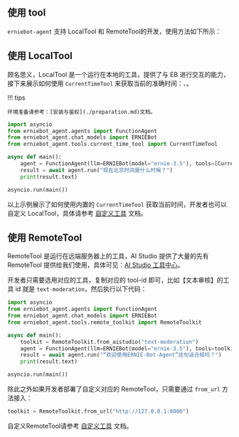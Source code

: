 
## 使用 tool

`erniebot-agent` 支持 LocalTool 和 RemoteTool的开发，使用方法如下所示：


## 使用 LocalTool

顾名思义，LocalTool 是一个运行在本地的工具，提供了与 EB 进行交互的能力，接下来展示如何使用  `CurrentTimeTool` 来获取当前的准确时间：、。

!!! tips

    环境准备请参考：[安装与鉴权](./preparation.md)文档。


```python
import asyncio
from erniebot_agent.agents import FunctionAgent
from erniebot_agent.chat_models import ERNIEBot
from erniebot_agent.tools.current_time_tool import CurrentTimeTool

async def main():
    agent = FunctionAgent(llm=ERNIEBot(model="ernie-3.5"), tools=[CurrentTimeTool()])
    result = await agent.run("现在北京时间是什么时候？")
    print(result.text)

asyncio.run(main())
```

以上示例展示了如何使用内置的 `CurrentTimeTool` 获取当前时间，开发者也可以自定义 LocalTool，具体请参考 [自定义工具](../modules/tools/create-tool.md) 文档。


## 使用 RemoteTool

RemoteTool 是运行在远端服务器上的工具，AI Studio 提供了大量的先有 RemoteTool 提供给我们使用，具体可见：[AI Studio 工具中心](https://aistudio.baidu.com/application/center/tool)。

开发者只需要选用对应的工具，复制对应的 tool-id 即可，比如【文本审核】的工具 id 就是 `text-moderation`，然后执行以下代码：

```python
import asyncio
from erniebot_agent.agents import FunctionAgent
from erniebot_agent.chat_models import ERNIEBot
from erniebot_agent.tools.remote_toolkit import RemoteToolkit

async def main():
    toolkit = RemoteToolkit.from_aistudio("text-moderation")
    agent = FunctionAgent(llm=ERNIEBot(model="ernie-3.5"), tools=toolkit.get_tools())
    result = await agent.run("“欢迎使用ERNIE-Bot-Agent”这句话合规吗？")
    print(result.text)

asyncio.run(main())
```

除此之外如果开发者部署了自定义对应的 RemoteTool，只需要通过 `from_url` 方法接入：

```python
toolkit = RemoteToolkit.from_url("http://127.0.0.1:8000")
```

自定义RemoteTool请参考 [自定义工具](../modules/tools/create-remote-tool.md) 文档。
